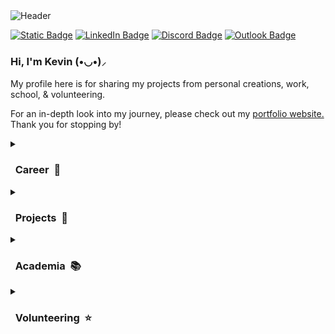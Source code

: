 
<!-- Header Image -->
<img src="https://i.imgur.com/MeUBhhD.gif" alt="Header">

<!-- Badges for Socials -->
[![Static Badge](https://img.shields.io/badge/Portfolio%20Website-%23fcfcfc?style=for-the-badge&logo=htmx&logoColor=blue)](https://kevinpcendana.com/)
[![LinkedIn Badge](https://img.shields.io/badge/LinkedIn-blue?style=for-the-badge&logo=linkedin)](https://linkedin.com/in/kevincendana)
[![Discord Badge](https://img.shields.io/badge/Discord-%23828fff?style=for-the-badge&logo=discord)](https://discord.com/users/lyla.kc)
[![Outlook Badge](https://img.shields.io/badge/EMail-%2352b1ff?style=for-the-badge&logo=microsoft%20outlook&link=https%3A%2F%2Fkevinpcendana.com%2F)](mailto:kevincendana@outlook.com)

### Hi, I'm Kevin (•◡•)⸝ 

My profile here is for sharing my projects from personal creations, work, school, & volunteering.

For an in-depth look into my journey, please check out my <a href="https://kevinpcendana.com">portfolio website.</a> Thank you for stopping by!

<!-- Section: Career -->
<details>
  <summary><h3>&nbsp; Career &nbsp;💼 </h3></summary>

<img src="./dreamarcades-logo.png" width="240" height="100">
  <p>I'm currently working as a full time Front-End Developer at DreamArcades! </p>
  <p>This includes designing, developing, and maintaining their website. I'm currently working on improving their user interface and cleaning up their codebase, which has been really fun and a great learning experience. As it is my breakthrough job getting into the world of front-end development, I'm very grateful to be given the opportunity to work at DreamArcades. </p>
</details
  
<!-- Section: Projects -->
<details>
  <summary><h3>&nbsp; Projects &nbsp;📝 </h3></summary>

I love coding not just for my career, but in my free time as well. Here's a list of some major projects that I have made:

| ![Portfolio Website](./portfolio-website.png) | **[Portfolio Website](https://kevinpcendana.com/)**<br>My personal portfolio website that showcases my projects, skills, and experiences. <br><br> I designed a template of the app with Figma and developed it from scratch with React. |
|:--:|:--|

| ![AT&T 5G Website](./att-website.png) | **[AT&T 5G Technology Website](https://github.com/Kevin-Cendana/Hackathon-ATT-EmpowHer)**<br>A website that showcases the benefits of AT&T's 5G technology, such as faster speeds, lower latency, and more. <br><br>Made for [AT&T's Hackathon: EmpowHer](https://life.att.jobs/college-students-empowher-hackathon/) in June 2023. I designed and developed the website from scratch with HTML, JS, and CSS on my own. |
|:--:|:--|

| ![Lyric Link](./lyric-link.gif) | **[Lyric Link](https://github.com/Kevin-Cendana/Hackathon-SacHacks-2023)**<br>A demo application using Django, React, HTML & CSS, Lyric Link acts as a forum that sorts through Top 100 songs on Billboard. <br><br>Made for [SacHacks](https://sachacks-v.devpost.com/) in November 2023 in a team of 4 over the weekend. I designed all of the UI, created all of the frontend code, and successfully linked with my teammates' Python backend code. |
|:--:|:--|

| ![Maplestory App](./maplestory-app.gif) | **[Maplestory Mini](https://github.com/Kevin-Cendana/Byte-Sized-Projects/tree/main/Maplestory%20App)**<br>A project based on the gameplay loop of one of my favorite childhood games, Maplestory. <br><br>I made the app for fun to try out mobile development and familiarize myself with Flutter & Dart. |
|:--:|:--|

| ![Chunkify](./chunkify.png) | **[Chunkify](https://github.com/Kevin-Cendana/Chunkify) [WIP]**<br>Chunkify is a task list with a twist: AI breaks down your tasks into smaller chunks. Chunkify is perfect for those who get overwhelmed easily, such as those with ADHD. <br><br>Made for the [AI Hackathon @ CSUS](https://lu.ma/o2sau79c) in April 2024 with a team of 4, but development is still ongoing. I made the UI & most of the frontend code. |
|:--:|:--|

| ![Sacramento Glory Korean Church](./sgkc.png) | **[Sacramento Glory Korean Church](https://sacglorychurch.org) [WIP]**<br>A website dedicated to the Sacramento Glory Korean Church, featuring language switching, sermons & events searching, a dynamic photo gallery with multiple albums, & more. <br><br>Created as my capstone project in a group of 8 for a local pastor, the SGKC church is a full stack website made using React, Spring, & hosted with AWS. <br>  |
|:--:|:--|

| **[Byte Sized Projects](https://github.com/Kevin-Cendana/Byte-Sized-Projects)**<br>I am a firm believer that the best way to learn is by doing. As such, I like to make a lot of smaller apps in my free time just to get some practice or to try out a new field of programming for fun! <br><br>As an example, here are a series of apps I made using Swift UI, including a sleep tracker, time converter, tip calculator, Word Scrabble, Guess the Flag, & more. I made these apps to practice Swift UI and iOS development. 
|:--|
| <img src="./better_rest.png" alt="Better Rest" width="95" height="175"> <img src="./time_converter.png" alt="Time Converter" width="95" height="175"> <img src="./we_split.png" alt="We Split" width="95" height="175"> <img src="./word_scrabble.png" alt="Word Scrabble" width="95" height="175"> <img src="./guess_the_flag.png" alt="Guess The Flag" width="95" height="175"> |
</details>
<!-- Section: Academia --> 
<details>
  <summary><h3>&nbsp; Academia &nbsp;📚</h3></summary>
  
[![Static Badge](https://img.shields.io/badge/California%20State%20University%2C%20Sacramento-%23138717?style=for-the-badge&label=Courses&labelColor=%23014703)](https://github.com/Kevin-Cendana/Computer-Science-Coursework)

<p>I graduate from California State University, Sacramento as a Computer Science major in May 2024! <br>All of my relevant coursework can be found in the repository by clicking on the badge above.</p>
<p>Each class has a README describing the content and course material.</p>
</details>
<!-- Section: Volunteering --> 
<details>
  <summary><h3>&nbsp; Volunteering &nbsp;⭐️</h3></summary>
  
  [![Static Badge](https://img.shields.io/badge/Association%20for%20Computing%20Machinery-skyblue?style=for-the-badge&logo=acm&link=https%3A%2F%2Fkevinpcendana.com%2F)](https://csus.acm.org/)

**Association of Computing Machinery (ACM)** is the premiere Computer Science & Computer Engineering-based club on the CSU Sacramento campus. As their webmaster, I've helped maintain, design, and develop the website for the club, such as by adding in the members section to the website.

  [![Static Badge](https://img.shields.io/badge/Video%20Game%20Design%20Club-%23008cff?style=for-the-badge&logo=nintendo%20gamecube&link=https%3A%2F%2Fkevinpcendana.com%2F)](https://github.com/Kevin-Cendana/Video-Game-Design-Club-CSUS)

**The Video Game Design Club (VGDC)** is filled with passionate students learning to design and create video games. I'm the sole designer & developer of the club's website currently being built & I've helped developed game demos during their game jam sessions.
</details>
